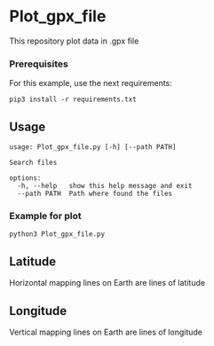 # Plot_gpx_file
This repository plot data in .gpx file

### Prerequisites 
For this example, use the next requirements: 

```
pip3 install -r requirements.txt
```

## Usage

```
usage: Plot_gpx_file.py [-h] [--path PATH]

Search files

options:
  -h, --help   show this help message and exit
  --path PATH  Path where found the files
```

### Example for plot

```
python3 Plot_gpx_file.py
```

## Latitude
Horizontal mapping lines on Earth are lines of latitude

## Longitude
Vertical mapping lines on Earth are lines of longitude
